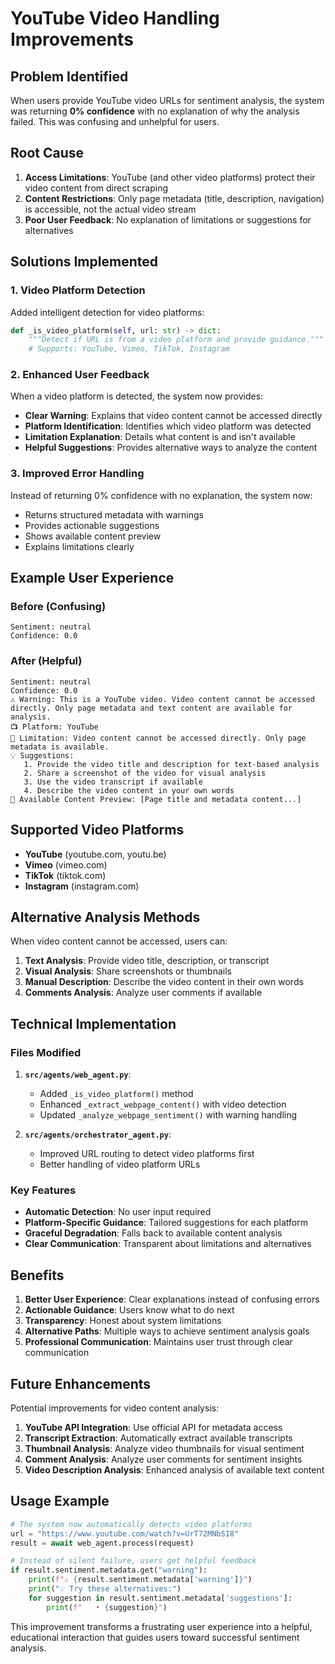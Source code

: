 # YouTube Video Handling Improvements

## Problem Identified

When users provide YouTube video URLs for sentiment analysis, the system was returning **0% confidence** with no explanation of why the analysis failed. This was confusing and unhelpful for users.

## Root Cause

1. **Access Limitations**: YouTube (and other video platforms) protect their video content from direct scraping
2. **Content Restrictions**: Only page metadata (title, description, navigation) is accessible, not the actual video stream
3. **Poor User Feedback**: No explanation of limitations or suggestions for alternatives

## Solutions Implemented

### 1. Video Platform Detection

Added intelligent detection for video platforms:

```python
def _is_video_platform(self, url: str) -> dict:
    """Detect if URL is from a video platform and provide guidance."""
    # Supports: YouTube, Vimeo, TikTok, Instagram
```

### 2. Enhanced User Feedback

When a video platform is detected, the system now provides:

- **Clear Warning**: Explains that video content cannot be accessed directly
- **Platform Identification**: Identifies which video platform was detected
- **Limitation Explanation**: Details what content is and isn't available
- **Helpful Suggestions**: Provides alternative ways to analyze the content

### 3. Improved Error Handling

Instead of returning 0% confidence with no explanation, the system now:

- Returns structured metadata with warnings
- Provides actionable suggestions
- Shows available content preview
- Explains limitations clearly

## Example User Experience

### Before (Confusing)
```
Sentiment: neutral
Confidence: 0.0
```

### After (Helpful)
```
Sentiment: neutral
Confidence: 0.0
⚠️ Warning: This is a YouTube video. Video content cannot be accessed directly. Only page metadata and text content are available for analysis.
📺 Platform: YouTube
🚫 Limitation: Video content cannot be accessed directly. Only page metadata is available.
💡 Suggestions:
   1. Provide the video title and description for text-based analysis
   2. Share a screenshot of the video for visual analysis
   3. Use the video transcript if available
   4. Describe the video content in your own words
📄 Available Content Preview: [Page title and metadata content...]
```

## Supported Video Platforms

- **YouTube** (youtube.com, youtu.be)
- **Vimeo** (vimeo.com)
- **TikTok** (tiktok.com)
- **Instagram** (instagram.com)

## Alternative Analysis Methods

When video content cannot be accessed, users can:

1. **Text Analysis**: Provide video title, description, or transcript
2. **Visual Analysis**: Share screenshots or thumbnails
3. **Manual Description**: Describe the video content in their own words
4. **Comments Analysis**: Analyze user comments if available

## Technical Implementation

### Files Modified

1. **`src/agents/web_agent.py`**:
   - Added `_is_video_platform()` method
   - Enhanced `_extract_webpage_content()` with video detection
   - Updated `_analyze_webpage_sentiment()` with warning handling

2. **`src/agents/orchestrator_agent.py`**:
   - Improved URL routing to detect video platforms first
   - Better handling of video platform URLs

### Key Features

- **Automatic Detection**: No user input required
- **Platform-Specific Guidance**: Tailored suggestions for each platform
- **Graceful Degradation**: Falls back to available content analysis
- **Clear Communication**: Transparent about limitations and alternatives

## Benefits

1. **Better User Experience**: Clear explanations instead of confusing errors
2. **Actionable Guidance**: Users know what to do next
3. **Transparency**: Honest about system limitations
4. **Alternative Paths**: Multiple ways to achieve sentiment analysis goals
5. **Professional Communication**: Maintains user trust through clear communication

## Future Enhancements

Potential improvements for video content analysis:

1. **YouTube API Integration**: Use official API for metadata access
2. **Transcript Extraction**: Automatically extract available transcripts
3. **Thumbnail Analysis**: Analyze video thumbnails for visual sentiment
4. **Comment Analysis**: Analyze user comments for sentiment insights
5. **Video Description Analysis**: Enhanced analysis of available text content

## Usage Example

```python
# The system now automatically detects video platforms
url = "https://www.youtube.com/watch?v=UrT72MNbSI8"
result = await web_agent.process(request)

# Instead of silent failure, users get helpful feedback
if result.sentiment.metadata.get("warning"):
    print(f"⚠️ {result.sentiment.metadata['warning']}")
    print("💡 Try these alternatives:")
    for suggestion in result.sentiment.metadata['suggestions']:
        print(f"   • {suggestion}")
```

This improvement transforms a frustrating user experience into a helpful, educational interaction that guides users toward successful sentiment analysis.
